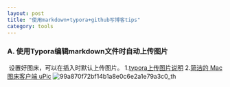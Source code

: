 ```yaml
---
layout: post
title: "使用markdown+typora+github写博客tips"
category: tools
---
```


### A. 使用Typora编辑markdown文件时自动上传图片

​     设置好图床，可以在插入时默认上传图片。 
 	1.[typora上传图片说明](https://support.typora.io/Upload-Image/)
 	2.[简洁的 Mac 图床客户端 uPic](https://blog.svend.cc/upic/)
​     ![99a870f72bf14b1a8e0c6e2a1e79a3c0_th](https://raw.githubusercontent.com/duanholiy/imageBed/master/uPic/99a870f72bf14b1a8e0c6e2a1e79a3c0_th.jpg)

